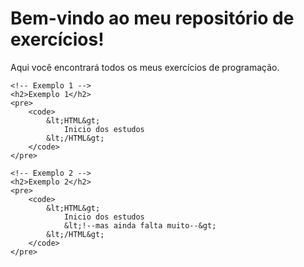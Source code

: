 <!DOCTYPE html>
<html lang="pt-BR">
<head>
    <meta charset="UTF-8">
    <meta name="viewport" content="width=device-width, initial-scale=1.0">
    <title>Meus Exercícios</title>
</head>
<body>
    <h1>Bem-vindo ao meu repositório de exercícios!</h1>
    <p>Aqui você encontrará todos os meus exercícios de programação.</p>

    <!-- Exemplo 1 -->
    <h2>Exemplo 1</h2>
    <pre>
        <code>
            &lt;HTML&gt;
                Inicio dos estudos
            &lt;/HTML&gt;
        </code>
    </pre>

    <!-- Exemplo 2 -->
    <h2>Exemplo 2</h2>
    <pre>
        <code>
            &lt;HTML&gt;
                Inicio dos estudos
                &lt;!--mas ainda falta muito--&gt;
            &lt;/HTML&gt;
        </code>
    </pre>
</body>
</html>
